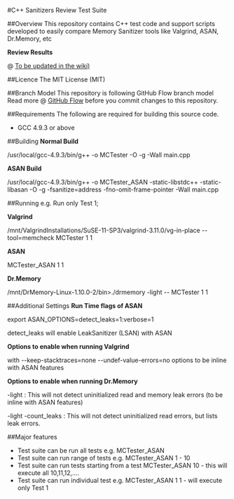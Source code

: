 #C++ Sanitizers Review Test Suite


##Overview
This repository contains C++ test code and support scripts developed to easily compare Memory Sanitizer tools like
Valgrind, ASAN, Dr.Memory, etc


**Review Results**

@ [To be updated in the wiki)](https://github.com/gayanpathirage/SanitizersReviewTestSuite/wiki)


##Licence
The MIT License (MIT)


##Branch Model
This repository is following GitHub Flow branch model
Read more @ [GitHub Flow](https://guides.github.com/introduction/flow/) before you commit changes to this repository.



##Requirements
The following are required for building this source code.

* GCC 4.9.3 or above


##Building
**Normal Build**


/usr/local/gcc-4.9.3/bin/g++ -o MCTester -O -g -Wall main.cpp

**ASAN Build**


/usr/local/gcc-4.9.3/bin/g++ -o MCTester_ASAN -static-libstdc++ -static-libasan -O -g -fsanitize=address -fno-omit-frame-pointer -Wall main.cpp

##Running
e.g. Run only Test 1;

**Valgrind**

/mnt/ValgrindInstallations/SuSE-11-SP3/valgrind-3.11.0/vg-in-place --tool=memcheck  MCTester 1 1


**ASAN**

MCTester_ASAN 1 1

**Dr.Memory**

/mnt/DrMemory-Linux-1.10.0-2/bin>./drmemory -light -- MCTester 1 1

##Additional Settings
**Run Time flags of ASAN**


export ASAN_OPTIONS=detect_leaks=1:verbose=1

detect_leaks will enable LeakSanitizer (LSAN) with ASAN

**Options to enable when running Valgrind**


with --keep-stacktraces=none --undef-value-errors=no options to be inline with ASAN features

**Options to enable when running Dr.Memory**


-light : This will not detect uninitialized read and memory leak errors (to be inline with ASAN features)

-light -count_leaks : This will not detect uninitialized read errors, but lists leak errors.

##Major features
* Test suite can be run all tests e.g. MCTester_ASAN <No-Args>
* Test suite can run range of tests e.g. MCTester_ASAN 1 - 10
* Test suite can run tests starting from a test MCTester_ASAN 10 - this will execute all 10,11,12,....
* Test suite can run individual test e.g. MCTester_ASAN 1 1 - will execute only Test 1

